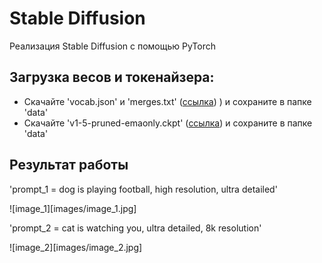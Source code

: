 # Stable Diffusion 

Реализация Stable Diffusion с помощью PyTorch 

## Загрузка весов и токенайзера: 
  - Скачайте 'vocab.json' и 'merges.txt' ([ссылка](https://huggingface.co/runwayml/stable-diffusion-v1-5/tree/main/tokenizer))
) и сохраните в папке 'data'
  - Скачайте 'v1-5-pruned-emaonly.ckpt' ([ссылка](https://huggingface.co/runwayml/stable-diffusion-v1-5/tree/main)) и сохраните в папке 'data'

## Результат работы 
'prompt_1 = dog is playing football, high resolution, ultra detailed' 

![image_1][images/image_1.jpg]

'prompt_2 = cat is watching you, ultra detailed, 8k resolution'

![image_2][images/image_2.jpg]
